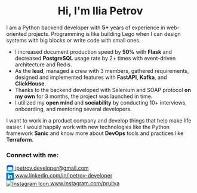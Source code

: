 <h1 align="center">Hi, I'm Ilia Petrov</h1>

I am a Python backend developer with <b>5+</b> years of experience in web-oriented projects. Programming is like
building Lego when I can design systems with big blocks or write code with small ones.

<ul>
  <li>I increased document production speed by <b>50%</b> with <b>Flask</b> and decreased <b>PostgreSQL</b> usage rate by 2+ times
with event-driven architecture and Redis.</li>
  <li>As the <b>lead</b>, managed a crew with 3 members, gathered requirements, designed and implemented features with
<b>FastAPI</b>, <b>Kafka</b>, and <b>ClickHouse</b>.</li>
  <li>Thanks to the backend developed with Selenium and SOAP protocol <b>on my own</b> for 3 months, the project
was launched in time.</li>
  <li>I utilized my <b>open mind</b> and <b>sociability</b> by conducting 10+ interviews, onboarding, and mentoring several
developers.</li>
</ul>

I want to work in a product company and develop things that help make life easier. I would happily work with new
technologies like the Python framework <b>Sanic</b> and know more about <b>DevOps</b> tools and practices like <b>Terraform</b>.

<h3 align="left">Connect with me:</h3>
<p align="left">
    <a href="mailto:ipetrov.developer@gmail.com" target="blank">
      <img align="center" src="https://raw.githubusercontent.com/chinchy/chinchy/main/email.png" alt="EMail icon" height="20" width="20" /> 
      ipetrov.developer@gmail.com
    </a></br>
    <a href="https://www.linkedin.com/in/ipetrov-developer" target="blank">
      <img align="center" src="https://raw.githubusercontent.com/chinchy/chinchy/main/linkedin.png" alt="LinkedIn Icon" height="20" width="20" /> 
      www.linkedin.com/in/ipetrov-developer
    </a></br>
    <a href="https://www.instagram.com/pruilya" target="blank">
      <img align="center" src="https://raw.githubusercontent.com/rahuldkjain/github-profile-readme-generator/master/src/images/icons/Social/instagram.svg" alt="Instagram Icon" height="30" width="20" /> 
      www.instagram.com/pruilya
    </a>
</p>
